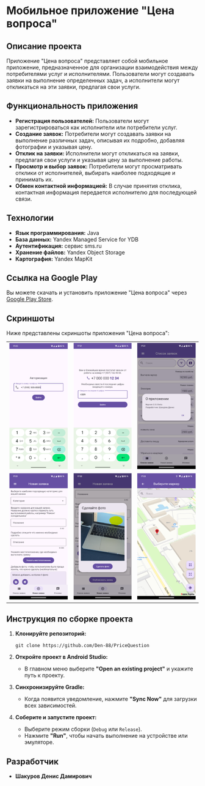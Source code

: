 # Мобильное приложение "Цена вопроса"

## Описание проекта

Приложение "Цена вопроса" представляет собой мобильное приложение, предназначенное для организации взаимодействия между потребителями услуг и исполнителями. Пользователи могут создавать заявки на выполнение определенных задач, а исполнители могут откликаться на эти заявки, предлагая свои услуги.

## Функциональность приложения

- **Регистрация пользователей:** Пользователи могут зарегистрироваться как исполнители или потребители услуг.
- **Создание заявок:** Потребители могут создавать заявки на выполнение различных задач, описывая их подробно, добавляя фотографии и указывая цену.
- **Отклик на заявки:** Исполнители могут откликаться на заявки, предлагая свои услуги и указывая цену за выполнение работы.
- **Просмотр и выбор заявок:** Потребители могут просматривать отклики от исполнителей, выбирать наиболее подходящие и принимать их.
- **Обмен контактной информацией:** В случае принятия отклика, контактная информация передается исполнителю для последующей связи.

## Технологии

- **Язык программирования:** Java
- **База данных:** Yandex Managed Service for YDB
- **Аутентификация:** сервис sms.ru
- **Хранение файлов:** Yandex Object Storage
- **Картография:** Yandex MapKit

## Ссылка на Google Play

Вы можете скачать и установить приложение "Цена вопроса" через [Google Play Store](https://play.google.com/store/apps/details?id=com.den.shak.pq).


## Скриншоты

Ниже представлены скриншоты приложения "Цена вопроса":

<table>
  <tr>
    <td><img src="images/1.png" alt="Скриншот 1" style="width: 100%;" /></td>
    <td><img src="images/2.png" alt="Скриншот 2" style="width: 100%;" /></td>
    <td><img src="images/3.png" alt="Скриншот 3" style="width: 100%;" /></td>
  </tr>
  <tr>
    <td><img src="images/4.png" alt="Скриншот 4" style="width: 100%;" /></td>
    <td><img src="images/5.png" alt="Скриншот 5" style="width: 100%;" /></td>
    <td><img src="images/6.png" alt="Скриншот 6" style="width: 100%;" /></td>
  </tr>
</table>

## Инструкция по сборке проекта

1. **Клонируйте репозиторий:**
   ```
   git clone https://github.com/Den-88/PriceQuestion
2. **Откройте проект в Android Studio:**
   - В главном меню выберите **"Open an existing project"** и укажите путь к проекту.

3. **Синхронизируйте Gradle:**
   - Когда появится уведомление, нажмите **"Sync Now"** для загрузки всех зависимостей.

4. **Соберите и запустите проект:**
   - Выберите режим сборки (`Debug` или `Release`).
   - Нажмите **"Run"**, чтобы начать выполнение на устройстве или эмуляторе.

## Разработчик
- **Шакуров Денис Дамирович**
